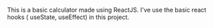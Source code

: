 This is a basic calculator made using ReactJS. I've use the basic react hooks ( useState, useEffect) in this project.
